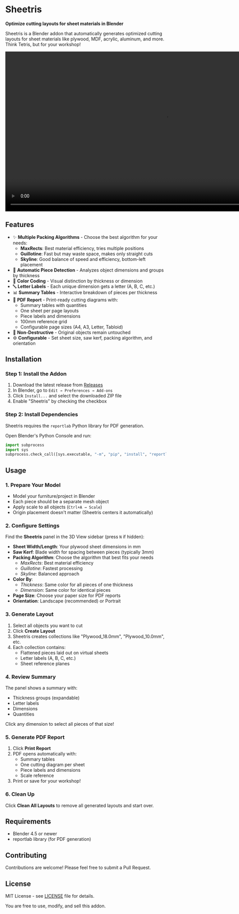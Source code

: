 # Sheetris

**Optimize cutting layouts for sheet materials in Blender**

Sheetris is a Blender addon that automatically generates optimized cutting layouts for sheet materials like plywood, MDF, acrylic, aluminum, and more. Think Tetris, but for your workshop!

<div align="center">
  <video src="https://github.com/user-attachments/assets/e7719b16-a7cf-4fda-802a-8091b6fd204b" width="1000"></video>
</div>

## Features

- ✨ **Multiple Packing Algorithms** - Choose the best algorithm for your needs:
  - **MaxRects**: Best material efficiency, tries multiple positions
  - **Guillotine**: Fast but may waste space, makes only straight cuts
  - **Skyline**: Good balance of speed and efficiency, bottom-left placement
- 📏 **Automatic Piece Detection** - Analyzes object dimensions and groups by thickness
- 🎨 **Color Coding** - Visual distinction by thickness or dimension
- 🔤 **Letter Labels** - Each unique dimension gets a letter (A, B, C, etc.)
- 📊 **Summary Tables** - Interactive breakdown of pieces per thickness
- 📄 **PDF Report** - Print-ready cutting diagrams with:
  - Summary tables with quantities
  - One sheet per page layouts
  - Piece labels and dimensions
  - 100mm reference grid
  - Configurable page sizes (A4, A3, Letter, Tabloid)
- 🔄 **Non-Destructive** - Original objects remain untouched
- ⚙️ **Configurable** - Set sheet size, saw kerf, packing algorithm, and orientation

## Installation

### Step 1: Install the Addon

1. Download the latest release from [Releases](https://github.com/beraldoleal/sheetris/releases)
2. In Blender, go to `Edit → Preferences → Add-ons`
3. Click `Install...` and select the downloaded ZIP file
4. Enable "Sheetris" by checking the checkbox

### Step 2: Install Dependencies

Sheetris requires the `reportlab` Python library for PDF generation.

Open Blender's Python Console and run:
```python
import subprocess
import sys
subprocess.check_call([sys.executable, "-m", "pip", "install", "reportlab"])
```

## Usage

### 1. Prepare Your Model

- Model your furniture/project in Blender
- Each piece should be a separate mesh object
- Apply scale to all objects (`Ctrl+A → Scale`)
- Origin placement doesn't matter (Sheetris centers it automatically)

### 2. Configure Settings

Find the **Sheetris** panel in the 3D View sidebar (press `N` if hidden):

- **Sheet Width/Length**: Your plywood sheet dimensions in mm
- **Saw Kerf**: Blade width for spacing between pieces (typically 3mm)
- **Packing Algorithm**: Choose the algorithm that best fits your needs
  - *MaxRects*: Best material efficiency
  - *Guillotine*: Fastest processing
  - *Skyline*: Balanced approach
- **Color By**:
  - *Thickness*: Same color for all pieces of one thickness
  - *Dimension*: Same color for identical pieces
- **Page Size**: Choose your paper size for PDF reports
- **Orientation**: Landscape (recommended) or Portrait

### 3. Generate Layout

1. Select all objects you want to cut
2. Click **Create Layout**
3. Sheetris creates collections like "Plywood_18.0mm", "Plywood_10.0mm", etc.
4. Each collection contains:
   - Flattened pieces laid out on virtual sheets
   - Letter labels (A, B, C, etc.)
   - Sheet reference planes

### 4. Review Summary

The panel shows a summary with:
- Thickness groups (expandable)
- Letter labels
- Dimensions
- Quantities

Click any dimension to select all pieces of that size!

### 5. Generate PDF Report

1. Click **Print Report**
2. PDF opens automatically with:
   - Summary tables
   - One cutting diagram per sheet
   - Piece labels and dimensions
   - Scale reference
3. Print or save for your workshop!

### 6. Clean Up

Click **Clean All Layouts** to remove all generated layouts and start over.

## Requirements

- Blender 4.5 or newer
- reportlab library (for PDF generation)

## Contributing

Contributions are welcome! Please feel free to submit a Pull Request.

## License

MIT License - see [LICENSE](LICENSE) file for details.

You are free to use, modify, and sell this addon.

